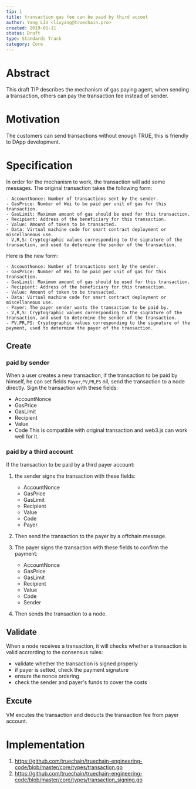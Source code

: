 ```yaml
---
tip: 1
title: transaction gas fee can be paid by third accout
author: Yang LIU <liuyang@truechain.pro>
created: 2019-01-11
status: Draft
type: Standards Track
category: Core
---
```


# Abstract

This draft TIP describes the mechanism of gas paying agent, when sending a transaction, others can pay the transaction fee instead of sender.

# Motivation

The customers can send transactions without enough TRUE, this is friendly to DApp development.

# Specification

In order for the mechanism to work, the transaction will add some messages.
The original transaction takes the following form:
```
- AccountNonce: Number of transactions sent by the sender.
- GasPrice: Number of Wei to be paid per unit of gas for this transaction.
- GasLimit: Maximum amount of gas should be used for this transaction.
- Recipient: Address of the beneficiary for this transaction.
- Value: Amount of token to be transacted.
- Data: Virtual machine code for smart contract deployment or miscellaneous use.
- V,R,S: Cryptographic values corresponding to the signature of the transaction, and used to determine the sender of the transaction.
```
Here is the new form:
```
- AccountNonce: Number of transactions sent by the sender.
- GasPrice: Number of Wei to be paid per unit of gas for this transaction.
- GasLimit: Maximum amount of gas should be used for this transaction.
- Recipient: Address of the beneficiary for this transaction.
- Value: Amount of token to be transacted.
- Data: Virtual machine code for smart contract deployment or miscellaneous use.
- Payer: The payer sender wants the transaction to be paid by.
- V,R,S: Cryptographic values corresponding to the signature of the transaction, and used to determine the sender of the transaction.
- PV,PR,PS: Cryptographic values corresponding to the signature of the payment, used to determine the payer of the transaction.
```

## Create

### paid by sender
When a user creates a new transaction, if the transaction to be paid by himself, he can set fields `Payer`,`PV`,`PR`,`PS` nil, send the transaction to a node directly.
Sign the transaction with these fields:
- AccountNonce
- GasPrice
- GasLimit 
- Recipient 
- Value 
- Code
This is compatible with original transaction and web3.js can work well for it.

### paid by a third account
If the transaction to be paid by a third payer account:

1. the sender signs the transaction with these fields:

   - AccountNonce
   - GasPrice
   - GasLimit 
   - Recipient 
   - Value 
   - Code 
   - Payer 

2. Then send the transaction to the payer by a offchain message.

3. The payer signs the transaction with these fields to confirm the payment:

   - AccountNonce
   - GasPrice
   - GasLimit 
   - Recipient 
   - Value 
   - Code 
   - Sender  

4. Then sends the transaction to a node. 


## Validate
When a node receives a transaction, it will checks whether a transaction is valid accrording to the consensus rules:
- validate whether the transaction is signed properly
- if payer is setted, check the payment signature 
- ensure the nonce ordering
- check the sender and payer's funds to cover the costs

## Excute

VM excutes the transaction and deducts the transaction fee from payer account.

# Implementation

1. https://github.com/truechain/truechain-engineering-code/blob/master/core/types/transaction.go
2. https://github.com/truechain/truechain-engineering-code/blob/master/core/types/transaction_signing.go

